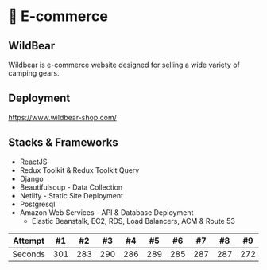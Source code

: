 # :shopping_cart: E-commerce
## WildBear
Wildbear is e-commerce website designed for selling a wide variety of camping gears.

## Deployment
https://www.wildbear-shop.com/

## Stacks & Frameworks
* ReactJS
* Redux Toolkit & Redux Toolkit Query
* Django
* Beautifulsoup - Data Collection
* Netlify - Static Site Deployment
* Postgresql
* Amazon Web Services - API & Database Deployment 
  - Elastic Beanstalk, EC2, RDS, Load Balancers, ACM & Route 53
  
  
Attempt | #1 | #2 | #3 | #4 | #5 | #6 | #7 | #8 | #9 | #10 | #11
--- | --- | --- | --- |--- |--- |--- |--- |--- |--- |--- |---
Seconds | 301 | 283 | 290 | 286 | 289 | 285 | 287 | 287 | 272 | 276 | 269
